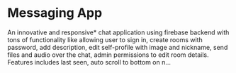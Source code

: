 # Messaging App
An innovative and responsive* chat application using firebase backend with tons of functionality like allowing user to sign in, create rooms with password, add description, edit self-profile with image and nickname, send files and audio over the chat, admin permissions to edit room details. Features includes last seen, auto scroll to bottom on n…
